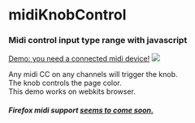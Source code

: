 # midiKnobControl
### Midi control input type range with javascript
[Demo: you need a connected midi device!](https://ponyhacks.com/open/apps/midiKnobControl/)
![](http://i.imgur.com/WC1ARO2.gif)

Any midi CC on any channels will trigger the knob.<br>
The knob controls the page color. <br>
This demo works on webkits browser. <br>
##### Firefox midi support [seems to come soon.](https://bugzilla.mozilla.org/show_bug.cgi?id=836897)
